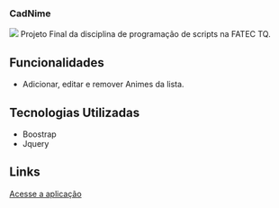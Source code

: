 ### CadNime
<img src="https://i.imgur.com/EokBXSt.gif">
Projeto Final da disciplina de programação de scripts na FATEC TQ.

## Funcionalidades
- Adicionar, editar e remover Animes da lista.

## Tecnologias Utilizadas
- Boostrap
- Jquery

## Links
<a href="https://bielgomes.github.io/projeto-programacao-scripts/">Acesse a aplicação</a>

